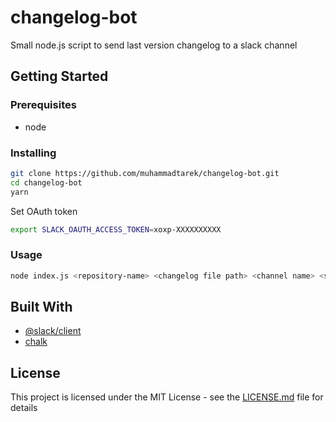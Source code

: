 # changelog-bot

Small node.js script to send last version changelog to a slack channel

## Getting Started

### Prerequisites

* node

### Installing

```bash
git clone https://github.com/muhammadtarek/changelog-bot.git
cd changelog-bot
yarn
```

Set OAuth token

```bash
export SLACK_OAUTH_ACCESS_TOKEN=xoxp-XXXXXXXXXX
```

### Usage

```bash
node index.js <repository-name> <changelog file path> <channel name> <slack OAuth token [optional]>
```

## Built With

* [@slack/client](https://github.com/slackapi/node-slack-sdk/)
* [chalk](https://github.com/chalk/chalk/)

## License

This project is licensed under the MIT License - see the [LICENSE.md](LICENSE.md) file for details
